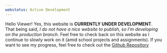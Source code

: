 ```yaml
---
webstatus: Active Development
---
```


Hello Viewer! Yes, this website is **CURRENTLY UNDER DEVELOPMENT**. That being said, *I do not have a nice website to publish, so I'm developing on the production branch*.
Feel free to check back on this website as I continue to slowly work on it (amid school projects and assignments).
If you want to see my progress, feel free to check out the [Github Repository](https://github.com/LittleTealeaf/littletealeaf.github.io)
